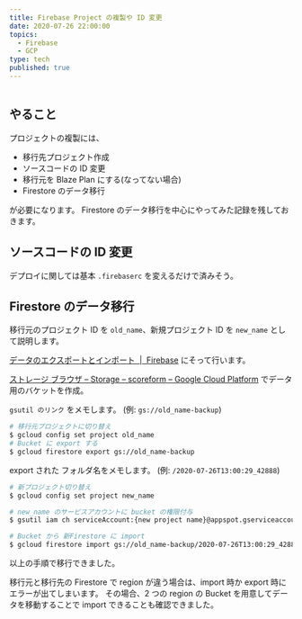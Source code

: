 ```yaml
---
title: Firebase Project の複製や ID 変更
date: 2020-07-26 22:00:00
topics:
  - Firebase
  - GCP
type: tech
published: true
---
```


```toc

```

## やること

プロジェクトの複製には、

- 移行先プロジェクト作成
- ソースコードの ID 変更
- 移行元を Blaze Plan にする(なってない場合)
- Firestore のデータ移行

が必要になります。
Firestore のデータ移行を中心にやってみた記録を残しておきます。

## ソースコードの ID 変更

デプロイに関しては基本 `.firebaserc` を変えるだけで済みそう。

## Firestore のデータ移行

移行元のプロジェクト ID を `old_name`、新規プロジェクト ID を `new_name` として説明します。

[データのエクスポートとインポート  \|  Firebase](https://firebase.google.com/docs/firestore/manage-data/export-import?hl=ja) にそって行います。

[ストレージ ブラウザ – Storage – scoreform – Google Cloud Platform](https://console.cloud.google.com/storage/browser) でデータ用のバケットを作成。

`gsutil のリンク` をメモします。
(例: `gs://old_name-backup`)

```sh
# 移行元プロジェクトに切り替え
$ gcloud config set project old_name
# Bucket に export する
$ gcloud firestore export gs://old_name-backup
```

export された フォルダ名をメモします。
(例: `/2020-07-26T13:00:29_42888`)

```sh
# 新プロジェクト切り替え
$ gcloud config set project new_name

# new_name のサービスアカウントに bucket の権限付与
$ gsutil iam ch serviceAccount:{new project name}@appspot.gserviceaccount.com:admin gs://old_name-backup

# Bucket から 新Firestore に import
$ gcloud firestore import gs://old_name-backup/2020-07-26T13:00:29_42888
```

以上の手順で移行できました。

移行元と移行先の Firestore で region が違う場合は、import 時か export 時にエラーが出てしまいます。
その場合、2 つの region の Bucket を用意してデータを移動することで import できることも確認できました。
